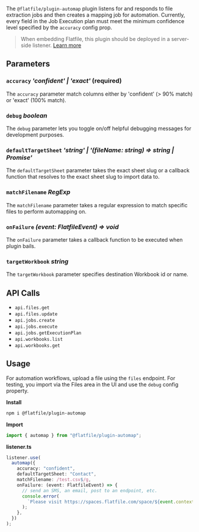<!-- START_INFOCARD -->

The `@flatfile/plugin-automap` plugin listens for and responds to file extraction jobs and then creates a mapping job for automation. Currently, every field in the Job Execution plan must meet the minimum confidence level specified by the `accuracy` config prop.

<!-- END_INFOCARD -->

> When embedding Flatfile, this plugin should be deployed in a server-side listener. [Learn more](https://flatfile.com/docs/orchestration/listeners#listener-types)


## Parameters

### `accuracy` *'confident' | 'exact'* (required)

The `accuracy` parameter match columns either by 'confident' (> 90% match) or 'exact' (100% match).


### `debug` *boolean*

The `debug` parameter lets you toggle on/off helpful debugging messages for development purposes.


### `defaultTargetSheet` *'string' | '(fileName: string) => string | Promise'*

The `defaultTargetSheet` parameter takes the exact sheet slug or a callback function that resolves to the exact sheet slug to import data to.


### `matchFilename` *RegExp*

The `matchFilename` parameter takes a regular expression to match specific files to perform automapping on.


### `onFailure` *(event: FlatfileEvent) => void*

The `onFailure` parameter takes a callback function to be executed when plugin bails.


### `targetWorkbook` *string*

The `targetWorkbook` parameter specifies destination Workbook id or name.


## API Calls

- `api.files.get`
- `api.files.update`
- `api.jobs.create`
- `api.jobs.execute`
- `api.jobs.getExecutionPlan`
- `api.workbooks.list`
- `api.workbooks.get`


## Usage

For automation workflows, upload a file using the `files` endpoint. For testing, you import via the Files area in the UI and use the `debug` config property.

**Install**  

```bash install
npm i @flatfile/plugin-automap
```

**Import**  

```ts
import { automap } from "@flatfile/plugin-automap";
```

**listener.ts**  

```ts listener.ts
listener.use(
  automap({
    accuracy: "confident",
    defaultTargetSheet: "Contact",
    matchFilename: /test.csv$/g,
    onFailure: (event: FlatfileEvent) => {
      // send an SMS, an email, post to an endpoint, etc.
      console.error(
        `Please visit https://spaces.flatfile.com/space/${event.context.spaceId}/files?mode=import to manually import file.`
      );
    },
  })
);
```
